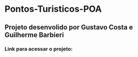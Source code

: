 # Pontos-Turisticos-POA
## Projeto desenvolido por Gustavo Costa e Guilherme Barbieri
### Link para acessar o projeto:
